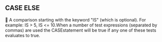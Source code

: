## CASE ELSE <statements> <statements>

  A comparison starting with the keyword "IS" (which is optional). For example: IS > 5, IS <= 10.When a number of test expressions (separated by commas) are used the CASEstatement will be true if any one of these tests evaluates to true.